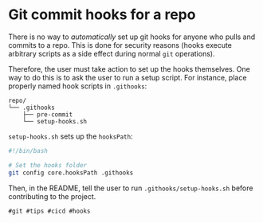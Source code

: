 # Git commit hooks for a repo

There is no way to *automatically* set up git hooks for anyone who pulls and commits to a repo. This is
done for security reasons (hooks execute arbitrary scripts as a side effect during normal `git` operations).

Therefore, the user must take action to set up the hooks themselves. One way to do this is to ask the user
to run a setup script. For instance, place properly named hook scripts in `.githooks`:
```
repo/
└── .githooks
    ├── pre-commit
    └── setup-hooks.sh
```

`setup-hooks.sh` sets up the `hooksPath`:
```bash
#!/bin/bash

# Set the hooks folder
git config core.hooksPath .githooks
```

Then, in the README, tell the user to run `.githooks/setup-hooks.sh` before contributing to the project.

    #git #tips #cicd #hooks
